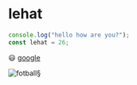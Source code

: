 
# lehat
```js
console.log("hello how are you?");
const lehat = 26;
```
:smiley:
[google](https://google.se)

![fotball](https://quickbutik.imgix.net/3327k/products/5fc8f39f51e5e.png)§
